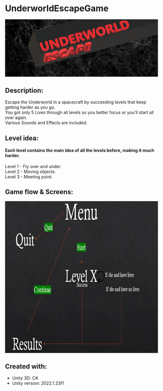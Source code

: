 # UnderworldEscapeGame
<img src = "README_files/game_ban.png">

## Description:
Escape the Underworld in a spacecraft by succeeding levels that keep getting harder as you go. <br />
You got only 5 Lives through all levels so you better focus or you'll start all over again. <br />
Various Sounds and Effects are included. <br />

## Level idea:
#### Each level contains the main idea of all the levels before, making it much harder. <br />
Level 1 - Fly over and under. <br />
Level 2 - Moving objects. <br />
Level 3 - Meeting point. <br />

## Game flow & Screens:
<img src = "README_files/game flow.png" height="500">

## Created with:
* Unity 3D: C#.
* Unity version: 2022.1.23f1 
